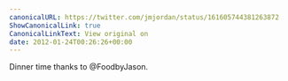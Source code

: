 ```yaml
---
canonicalURL: https://twitter.com/jmjordan/status/161605744381263872
ShowCanonicalLink: true
CanonicalLinkText: View original on
date: 2012-01-24T00:26:26+00:00
---
```

Dinner time thanks to @FoodbyJason.
